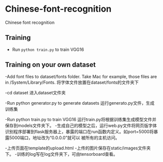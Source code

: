 # Chinese-font-recognition
Chinese font recognition

## Training

- Run `python train.py` to train VGG16


## Training on your own dataset
-Add font files to dataset/fonts folder. Take Mac for example, those files are in /System/Library/Fonts. 将字体文件放置在dataset/fonts的文件夹下

-cd dataset 进入dataset文件夹

-Run python generator.py to generate datasets 运行generato.py文件，生成训练集

-Run python train.py to train VGG16 运行train.py将根据训练集生成模型文件并保存到models文件夹下。 -生成自己的模型之后，运行web.py文件将网页版字体识别程序部署到flask服务器上，暴露的端口在run函数内定义。如port=5000将暴露5000端口，地址改为“0.0.0.0”就可以 被所有的主机访问。

-上传页面在template的upload.html -上传的图片保存在static/images文件夹下。 -训练的log写在log文件夹下，可由tensorboard查看。
